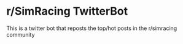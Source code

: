 # r/SimRacing TwitterBot
This is a twitter bot that reposts the top/hot posts in the r/simracing community
